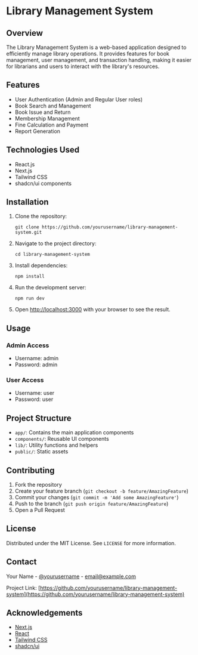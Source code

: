 
# Library Management System

## Overview

The Library Management System is a web-based application designed to efficiently manage library operations. It provides features for book management, user management, and transaction handling, making it easier for librarians and users to interact with the library's resources.

## Features

- User Authentication (Admin and Regular User roles)
- Book Search and Management
- Book Issue and Return
- Membership Management
- Fine Calculation and Payment
- Report Generation

## Technologies Used

- React.js
- Next.js
- Tailwind CSS
- shadcn/ui components

## Installation

1. Clone the repository:
   ```
   git clone https://github.com/yourusername/library-management-system.git
   ```

2. Navigate to the project directory:
   ```
   cd library-management-system
   ```

3. Install dependencies:
   ```
   npm install
   ```

4. Run the development server:
   ```
   npm run dev
   ```

5. Open [http://localhost:3000](http://localhost:3000) with your browser to see the result.

## Usage

### Admin Access
- Username: admin
- Password: admin

### User Access
- Username: user
- Password: user

## Project Structure

- `app/`: Contains the main application components
- `components/`: Reusable UI components
- `lib/`: Utility functions and helpers
- `public/`: Static assets

## Contributing

1. Fork the repository
2. Create your feature branch (`git checkout -b feature/AmazingFeature`)
3. Commit your changes (`git commit -m 'Add some AmazingFeature'`)
4. Push to the branch (`git push origin feature/AmazingFeature`)
5. Open a Pull Request

## License

Distributed under the MIT License. See `LICENSE` for more information.

## Contact

Your Name - [@yourusername](https://twitter.com/yourusername) - email@example.com

Project Link: [https://github.com/yourusername/library-management-system](https://github.com/yourusername/library-management-system)

## Acknowledgements

- [Next.js](https://nextjs.org/)
- [React](https://reactjs.org/)
- [Tailwind CSS](https://tailwindcss.com/)
- [shadcn/ui](https://ui.shadcn.com/)
